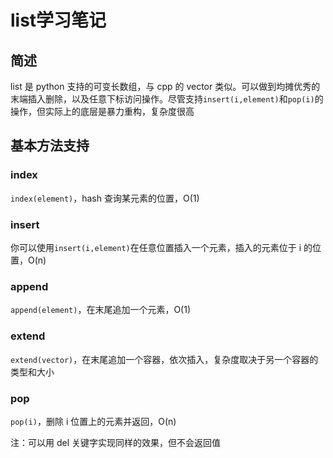 # list学习笔记

## 简述

list 是 python 支持的可变长数组，与 cpp 的 vector 类似。可以做到均摊优秀的末端插入删除，以及任意下标访问操作。尽管支持```insert(i,element)```和```pop(i)```的操作，但实际上的底层是暴力重构，复杂度很高

## 基本方法支持

### index

```index(element)```，hash 查询某元素的位置，O(1)

### insert

你可以使用```insert(i,element)```在任意位置插入一个元素，插入的元素位于 i 的位置，O(n)

### append

```append(element)```，在末尾追加一个元素，O(1)

### extend

```extend(vector)```，在末尾追加一个容器，依次插入，复杂度取决于另一个容器的类型和大小

### pop

```pop(i)```，删除 i 位置上的元素并返回，O(n)

注：可以用 del 关键字实现同样的效果，但不会返回值

